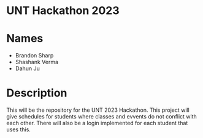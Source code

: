 # UNT Hackathon 2023

# Names
* Brandon Sharp
* Shashank Verma
* Dahun Ju

# Description
This will be the repository for the UNT 2023 Hackathon. This project will give schedules for students where classes and evvents do not conflict with each other. There will also be a login implemented for each student that uses this.
